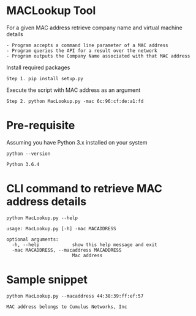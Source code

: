 # MACLookup Tool
For a given MAC address  retrieve company name and virtual machine details

```
- Program accepts a command line parameter of a MAC address
- Program queries the API for a result over the network
- Program outputs the Company Name associated with that MAC address 
```

Install required packages

```
Step 1. pip install setup.py
```

Execute the script with MAC address as an argument 

```
Step 2. python MacLookup.py -mac 6c:96:cf:de:a1:fd 
```

# Pre-requisite 
Assuming you have Python 3.x installed on your system

```
python --version

Python 3.6.4
```

# CLI command to retrieve MAC address details

```
python MacLookup.py --help

usage: MacLookup.py [-h] -mac MACADDRESS

optional arguments:
  -h, --help            show this help message and exit
  -mac MACADDRESS, --macaddress MACADDRESS
                        Mac address
```

# Sample snippet 

```
python MacLookup.py --macaddress 44:38:39:ff:ef:57 

MAC address belongs to Cumulus Networks, Inc

```
